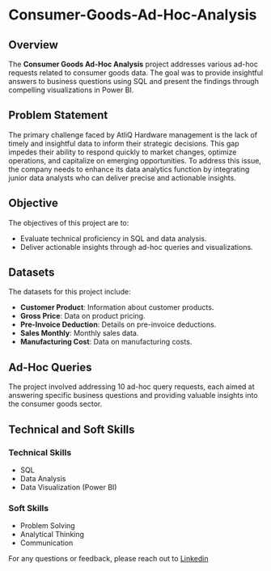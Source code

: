 # Consumer-Goods-Ad-Hoc-Analysis

## Overview
The **Consumer Goods Ad-Hoc Analysis** project addresses various ad-hoc requests related to consumer goods data. The goal was to provide insightful answers to business questions using SQL and present the findings through compelling visualizations in Power BI.
## Problem Statement
The primary challenge faced by AtliQ Hardware management is the lack of timely and insightful data to inform their strategic decisions. This gap impedes their ability to respond quickly to market changes, optimize operations, and capitalize on emerging opportunities. To address this issue, the company needs to enhance its data analytics function by integrating junior data analysts who can deliver precise and actionable insights.
## Objective
The objectives of this project are to:
- Evaluate technical proficiency in SQL and data analysis.
- Deliver actionable insights through ad-hoc queries and visualizations.
## Datasets
The datasets for this project include:
- **Customer Product**: Information about customer products.
- **Gross Price**: Data on product pricing.
- **Pre-Invoice Deduction**: Details on pre-invoice deductions.
- **Sales Monthly**: Monthly sales data.
- **Manufacturing Cost**: Data on manufacturing costs.
## Ad-Hoc Queries
The project involved addressing 10 ad-hoc query requests, each aimed at answering specific business questions and providing valuable insights into the consumer goods sector.
## Technical and Soft Skills
### Technical Skills
- SQL
- Data Analysis
- Data Visualization (Power BI)
### Soft Skills
- Problem Solving
- Analytical Thinking
- Communication

For any questions or feedback, please reach out to [Linkedin](https://www.linkedin.com/in/shafana-09579328b/)
